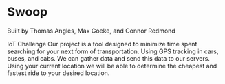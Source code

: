 # Swoop
Built by Thomas Angles, Max Goeke, and Connor Redmond

IoT Challenge
Our project is a tool designed to minimize time spent searching for your next form of transportation. Using GPS tracking in cars, buses, and cabs. We can gather data and send this data to our servers. Using your current location we will be able to determine the cheapest and fastest ride to your desired location.
